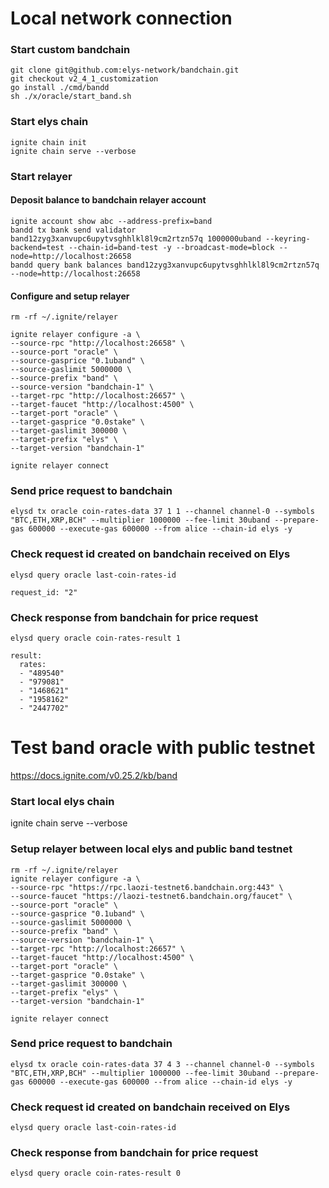 # Local network connection

### Start custom bandchain

```
git clone git@github.com:elys-network/bandchain.git
git checkout v2_4_1_customization
go install ./cmd/bandd
sh ./x/oracle/start_band.sh
```

### Start elys chain

```
ignite chain init
ignite chain serve --verbose
```

### Start relayer

#### Deposit balance to bandchain relayer account

```
ignite account show abc --address-prefix=band
bandd tx bank send validator band12zyg3xanvupc6upytvsghhlkl8l9cm2rtzn57q 1000000uband --keyring-backend=test --chain-id=band-test -y --broadcast-mode=block --node=http://localhost:26658
bandd query bank balances band12zyg3xanvupc6upytvsghhlkl8l9cm2rtzn57q --node=http://localhost:26658
```

#### Configure and setup relayer

```
rm -rf ~/.ignite/relayer

ignite relayer configure -a \
--source-rpc "http://localhost:26658" \
--source-port "oracle" \
--source-gasprice "0.1uband" \
--source-gaslimit 5000000 \
--source-prefix "band" \
--source-version "bandchain-1" \
--target-rpc "http://localhost:26657" \
--target-faucet "http://localhost:4500" \
--target-port "oracle" \
--target-gasprice "0.0stake" \
--target-gaslimit 300000 \
--target-prefix "elys" \
--target-version "bandchain-1"

ignite relayer connect
```

### Send price request to bandchain

```
elysd tx oracle coin-rates-data 37 1 1 --channel channel-0 --symbols "BTC,ETH,XRP,BCH" --multiplier 1000000 --fee-limit 30uband --prepare-gas 600000 --execute-gas 600000 --from alice --chain-id elys -y
```

### Check request id created on bandchain received on Elys

```
elysd query oracle last-coin-rates-id

request_id: "2"
```

### Check response from bandchain for price request

```
elysd query oracle coin-rates-result 1

result:
  rates:
  - "489540"
  - "979081"
  - "1468621"
  - "1958162"
  - "2447702"
```

# Test band oracle with public testnet

https://docs.ignite.com/v0.25.2/kb/band

### Start local elys chain

ignite chain serve --verbose

### Setup relayer between local elys and public band testnet

```
rm -rf ~/.ignite/relayer
ignite relayer configure -a \
--source-rpc "https://rpc.laozi-testnet6.bandchain.org:443" \
--source-faucet "https://laozi-testnet6.bandchain.org/faucet" \
--source-port "oracle" \
--source-gasprice "0.1uband" \
--source-gaslimit 5000000 \
--source-prefix "band" \
--source-version "bandchain-1" \
--target-rpc "http://localhost:26657" \
--target-faucet "http://localhost:4500" \
--target-port "oracle" \
--target-gasprice "0.0stake" \
--target-gaslimit 300000 \
--target-prefix "elys" \
--target-version "bandchain-1"

ignite relayer connect
```

### Send price request to bandchain

```
elysd tx oracle coin-rates-data 37 4 3 --channel channel-0 --symbols "BTC,ETH,XRP,BCH" --multiplier 1000000 --fee-limit 30uband --prepare-gas 600000 --execute-gas 600000 --from alice --chain-id elys -y
```

### Check request id created on bandchain received on Elys

```
elysd query oracle last-coin-rates-id
```

### Check response from bandchain for price request

```
elysd query oracle coin-rates-result 0
```
